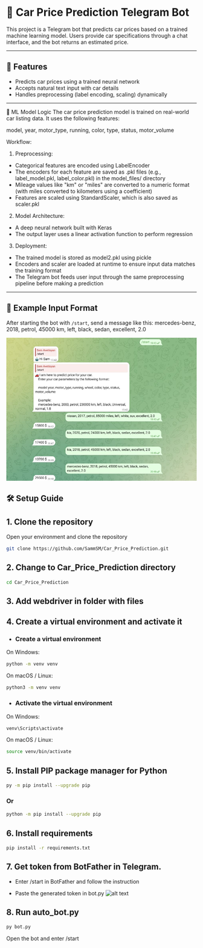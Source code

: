 # 🚗 Car Price Prediction Telegram Bot

This project is a Telegram bot that predicts car prices based on a trained machine learning model. Users provide car specifications through a chat interface, and the bot returns an estimated price.

---

## 🤖 Features

- Predicts car prices using a trained neural network
- Accepts natural text input with car details
- Handles preprocessing (label encoding, scaling) dynamically

---

🧠 ML Model Logic
The car price prediction model is trained on real-world car listing data. It uses the following features:

model, year, motor_type, running, color, type, status, motor_volume

Workflow:
1. Preprocessing:

- Categorical features are encoded using LabelEncoder
- The encoders for each feature are saved as .pkl files (e.g., label_model.pkl, label_color.pkl) in the model_files/ directory
- Mileage values like "km" or "miles" are converted to a numeric format (with miles converted to kilometers using a coefficient)
- Features are scaled using StandardScaler, which is also saved as scaler.pkl

2. Model Architecture:

- A deep neural network built with Keras
- The output layer uses a linear activation function to perform regression

3. Deployment:

- The trained model is stored as model2.pkl using pickle
- Encoders and scaler are loaded at runtime to ensure input data matches the training format
- The Telegram bot feeds user input through the same preprocessing pipeline before making a prediction

---

## 🧾 Example Input Format

After starting the bot with `/start`, send a message like this:
mercedes-benz, 2018, petrol, 45000 km, left, black, sedan, excellent, 2.0

![Alt Text](car_price.JPG)

## 🛠️ Setup Guide

## 1. Clone the repository
Open your environment and clone the repository
```bash
git clone https://github.com/SammSM/Car_Price_Prediction.git
```
## 2. Change to Car_Price_Prediction directory
```bash
cd Car_Price_Prediction
```
## 3. Add webdriver in folder with files

## 4. Create a virtual environment and activate it

- ### Create a virtual environment
On Windows:
```bash
python -m venv venv
```
On macOS / Linux:
```bash
python3 -m venv venv
```
- ### Activate the virtual environment
On Windows:
```bash
venv\Scripts\activate
```
On macOS / Linux:
```bash
source venv/bin/activate
```

## 5. Install PIP package manager for Python
```bash
py -m pip install --upgrade pip
```
### Or
```bash
python -m pip install --upgrade pip
```

## 6. Install requirements
```bash
pip install -r requirements.txt
```

## 7. Get token from BotFather in Telegram.
- Enter /start in BotFather and follow the instruction

- Paste the generated token in bot.py
![alt text]()

## 8. Run auto_bot.py
```bash
py bot.py
```
Open the bot and enter /start
